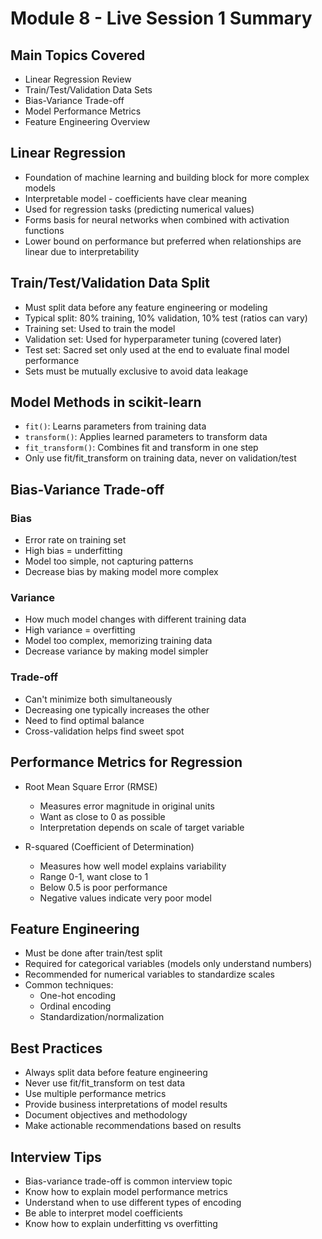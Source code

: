 # Module 8 - Live Session 1 Summary

## Main Topics Covered
- Linear Regression Review
- Train/Test/Validation Data Sets
- Bias-Variance Trade-off
- Model Performance Metrics
- Feature Engineering Overview

## Linear Regression
- Foundation of machine learning and building block for more complex models
- Interpretable model - coefficients have clear meaning
- Used for regression tasks (predicting numerical values)
- Forms basis for neural networks when combined with activation functions
- Lower bound on performance but preferred when relationships are linear due to interpretability

## Train/Test/Validation Data Split
- Must split data before any feature engineering or modeling
- Typical split: 80% training, 10% validation, 10% test (ratios can vary)
- Training set: Used to train the model
- Validation set: Used for hyperparameter tuning (covered later)
- Test set: Sacred set only used at the end to evaluate final model performance
- Sets must be mutually exclusive to avoid data leakage

## Model Methods in scikit-learn
- `fit()`: Learns parameters from training data
- `transform()`: Applies learned parameters to transform data
- `fit_transform()`: Combines fit and transform in one step
- Only use fit/fit_transform on training data, never on validation/test

## Bias-Variance Trade-off
### Bias
- Error rate on training set
- High bias = underfitting
- Model too simple, not capturing patterns
- Decrease bias by making model more complex

### Variance
- How much model changes with different training data
- High variance = overfitting
- Model too complex, memorizing training data
- Decrease variance by making model simpler

### Trade-off
- Can't minimize both simultaneously
- Decreasing one typically increases the other
- Need to find optimal balance
- Cross-validation helps find sweet spot

## Performance Metrics for Regression
- Root Mean Square Error (RMSE)
  - Measures error magnitude in original units
  - Want as close to 0 as possible
  - Interpretation depends on scale of target variable

- R-squared (Coefficient of Determination)
  - Measures how well model explains variability
  - Range 0-1, want close to 1
  - Below 0.5 is poor performance
  - Negative values indicate very poor model

## Feature Engineering
- Must be done after train/test split
- Required for categorical variables (models only understand numbers)
- Recommended for numerical variables to standardize scales
- Common techniques:
  - One-hot encoding
  - Ordinal encoding
  - Standardization/normalization

## Best Practices
- Always split data before feature engineering
- Never use fit/fit_transform on test data
- Use multiple performance metrics
- Provide business interpretations of model results
- Document objectives and methodology
- Make actionable recommendations based on results

## Interview Tips
- Bias-variance trade-off is common interview topic
- Know how to explain model performance metrics
- Understand when to use different types of encoding
- Be able to interpret model coefficients
- Know how to explain underfitting vs overfitting